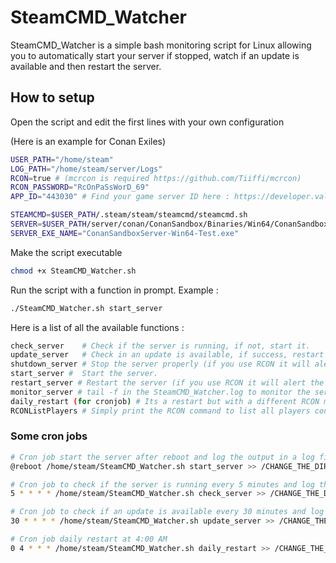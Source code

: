 # SteamCMD_Watcher

SteamCMD_Watcher is a simple bash monitoring script for Linux allowing you to automatically start your server if stopped, watch if an update is available and then restart the server.

## How to setup

Open the script and edit the first lines with your own configuration

(Here is an example for Conan Exiles)

```bash
USER_PATH="/home/steam"
LOG_PATH="/home/steam/server/Logs"
RCON=true # (mcrcon is required https://github.com/Tiiffi/mcrcon)
RCON_PASSWORD="RcOnPaSsWorD_69"
APP_ID="443030" # Find your game server ID here : https://developer.valvesoftware.com/wiki/SteamCMD#Game_Servers

STEAMCMD=$USER_PATH/.steam/steam/steamcmd/steamcmd.sh
SERVER=$USER_PATH/server/conan/ConanSandbox/Binaries/Win64/ConanSandboxServer-Win64-Test.exe
SERVER_EXE_NAME="ConanSandboxServer-Win64-Test.exe"
```

Make the script executable

```bash
chmod +x SteamCMD_Watcher.sh
```

Run the script with a function in prompt. Example :

```bash
./SteamCMD_Watcher.sh start_server
```

Here is a list of all the available functions :

```bash
check_server    # Check if the server is running, if not, start it.
update_server   # Check in an update is available, if success, restart the server (if you use RCON it will alert the players every 5 minutes for 15 minutes).
shutdown_server # Stop the server properly (if you use RCON it will alert the players every 5 minutes for 15 minutes).
start_server #  Start the server.
restart_server # Restart the server (if you use RCON it will alert the players every 5 minutes for 15 minutes).
monitor_server # tail -f in the SteamCMD_Watcher.log to monitor the server.
daily_restart (for cronjob) # Its a restart but with a different RCON message.
RCONListPlayers # Simply print the RCON command to list all players connected.
```

### Some cron jobs

```bash
# Cron job start the server after reboot and log the output in a log file silently
@reboot /home/steam/SteamCMD_Watcher.sh start_server >> /CHANGE_THE_DIRECTORY_HERE/Logs/Server_verbose.log > /dev/null 2>&1 &

# Cron job to check if the server is running every 5 minutes and log the output silently
5 * * * * /home/steam/SteamCMD_Watcher.sh check_server >> /CHANGE_THE_DIRECTORY_HERE/Logs/Server_verbose.log > /dev/null 2>&1 &

# Cron job to check if an update is available every 30 minutes and log the output silently
30 * * * * /home/steam/SteamCMD_Watcher.sh update_server >> /CHANGE_THE_DIRECTORY_HERE/Server_verbose.log > /dev/null 2>&1 &

# Cron job daily restart at 4:00 AM
0 4 * * * /home/steam/SteamCMD_Watcher.sh daily_restart >> /CHANGE_THE_DIRECTORY_HERE/Server_verbose.log > /dev/null 2>&1 &

```
